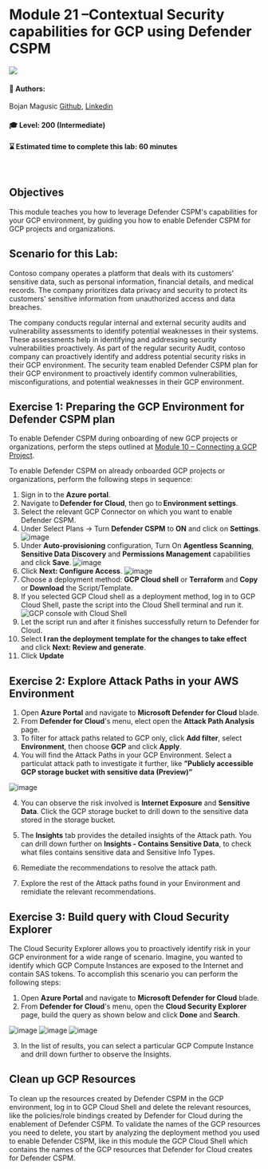 # Module 21 –Contextual Security capabilities for GCP using Defender CSPM  

<p align="left"><img src="../Images/asc-labs-intermediate.gif?raw=true"></p>

#### 💁 Authors: 
Bojan Magusic [Github](https://github.com/bomagusi), [Linkedin](https://www.linkedin.com/in/bojanmagusic/)

#### 🎓 Level: 200 (Intermediate)
#### ⌛ Estimated time to complete this lab: 60 minutes
<br />

## Objectives
This module teaches you how to leverage Defender CSPM's capabilities for your GCP environment, by guiding you how to enable Defender CSPM for GCP projects and organizations.

## Scenario for this Lab:

Contoso company operates a platform that deals with its customers' sensitive data, such as personal information, financial details, and medical records. 
The company prioritizes data privacy and security to protect its customers' sensitive information from unauthorized access and data breaches. 

The company conducts regular internal and external security audits and vulnerability assessments to identify potential weaknesses in their systems. 
These assessments help in identifying and addressing security vulnerabilities proactively. 
As part of the regular security Audit, contoso company can proactively identify and address potential security risks in their GCP environment. 
The security team enabled Defender CSPM plan for their GCP environment to proactively identify common vulnerabilities, misconfigurations, and potential weaknesses in their GCP environment. 

## Exercise 1: Preparing the GCP Environment for Defender CSPM plan 

To enable Defender CSPM during onboarding of new GCP projects or organizations, perform the steps outlined at [Module 10 – Connecting a GCP Project](https://github.com/Azure/Microsoft-Defender-for-Cloud/blob/main/Labs/Modules/Module-10-GCP.md). 

To enable Defender CSPM on already onboarded GCP projects or organizations, perform the following steps in sequence: 
1. Sign in to the **Azure portal**. 
2. Navigate to **Defender for Cloud**, then go to **Environment settings**.
3. Select the relevant GCP Connector on which you want to enable Defender CSPM.  
4.	Under Select Plans -> Turn **Defender CSPM** to **ON** and click on **Settings**.
   ![image](../Images/module21enableDCSPM.png?raw=true)
5.	Under **Auto-provisioning** configuration, Turn On **Agentless Scanning**, **Sensitive Data Discovery** and **Permissions Management** capabilities and click **Save**.
   ![image](../Images/module21enableDCSPMSettings.png?raw=true)
6.	Click **Next: Configure Access**.
   ![image](../Images/module21ConfigureAccess.png?raw=true)
7.	Choose a deployment method: **GCP Cloud shell** or **Terraform** and **Copy** or **Download** the Script/Template. 
8. If you selected GCP Cloud shell as a deployment method, log in to GCP Cloud Shell, paste the script into the Cloud Shell terminal and run it.
    ![GCP console with Cloud Shell](../Images/7gcpconsole.png?raw=true)
9. Let the script run and after it finishes successfully return to Defender for Cloud. 
10. Select **I ran the deployment template for the changes to take effect** and click **Next: Review and generate**.
11. Click **Update**

## Exercise 2: Explore Attack Paths in your AWS Environment

1.	Open **Azure Portal** and navigate to **Microsoft Defender for Cloud** blade.
2.	From **Defender for Cloud**'s menu, elect open the **Attack Path Analysis** page.
3.	To filter for attack paths related to GCP only, click **Add filter**, select **Environment**, then choose **GCP** and click **Apply**.
4.	You will find the Attack Paths in your GCP Environment. Select a particulat attack path to investigate it further, like **”Publicly accessible GCP storage bucket with sensitive data (Preview)”**
   
   ![image](../Images/module21AttackPathsGCP.png?raw=true)
  	
4.	You can observe the risk involved is **Internet Exposure** and **Sensitive Data**. Click the GCP storage bucket to drill down to the sensitive data stored in the storage bucket.

5.	The **Insights** tab provides the detailed insights of the Attack path. You can drill down further on **Insights - Contains Sensitive Data**, to check what files contains sensitive data and Sensitive Info Types.
6.	Remediate the recommendations to resolve the attack path.
7.	Explore the rest of the Attack paths found in your Environment and remidiate the relevant recommendations.

## Exercise 3: Build query with Cloud Security Explorer

The Cloud Security Explorer allows you to proactively identify risk in your GCP environment for a wide range of scenario. Imagine, you wanted to identify which GCP Compute Instances are exposed to the Internet and contain SAS tokens. To accomplish this scenario you can perform the following steps: 

1.	Open **Azure Portal** and navigate to **Microsoft Defender for Cloud** blade.
2.	From **Defender for Cloud**'s menu, open the **Cloud Security Explorer** page, build the query as shown below and click **Done** and **Search**.

   ![image](../Images/module21CloudSecurityExplorerQuery.png?raw=true)
   ![image](../Images/module21CloudSecurityExplorerCondition.png?raw=true)
   ![image](../Images/module21CloudSecurityExplorerContains.png?raw=true)

3.	In the list of results, you can select a particular GCP Compute Instance and drill down further to observe the Insights. 

## Clean up GCP Resources

To clean up the resources created by Defender CSPM in the GCP environment, log in to GCP Cloud Shell and delete the relevant resources, like the policies/role bindings created by Defender for Cloud during the enablement of Defender CSPM. To validate the names of the GCP resources you need to delete, you start by analyzing the deployment method you used to enable Defender CSPM, like in this module the GCP Cloud Shell which contains the names of the GCP resources that Defender for Cloud creates for Defender CSPM.


